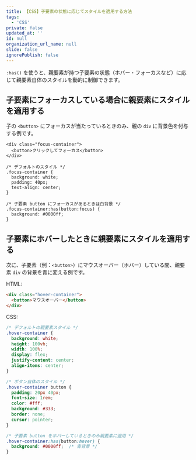 ```yaml
---
title: 【CSS】子要素の状態に応じてスタイルを適用する方法
tags:
  - 'CSS'
private: false
updated_at: ''
id: null
organization_url_name: null
slide: false
ignorePublish: false
---
```

`:has()` を使うと、親要素が持つ子要素の状態（ホバー・フォーカスなど）に応じて親要素自体のスタイルを動的に制御できます。  

## 子要素にフォーカスしている場合に親要素にスタイルを適用する

子の `<button>` にフォーカスが当たっているときのみ、親の `div` に背景色を付与する例です。

```html:html
<div class="focus-container">
  <button>クリックしてフォーカス</button>
</div>
```

```css:css
/* デフォルトのスタイル */
.focus-container {
  background: white;
  padding: 40px;
  text-align: center;
}

/* 子要素 button にフォーカスがあるときは白背景 */
.focus-container:has(button:focus) {
  background: #0000ff;
}
```

## 子要素にホバーしたときに親要素にスタイルを適用する

次に、子要素（例：`<button>`）にマウスオーバー（ホバー）している間、親要素 `div` の背景を青に変える例です。

HTML:
```html
<div class="hover-container">
  <button>マウスオーバー</button>
</div>
```

CSS:
```css
/* デフォルトの親要素スタイル */
.hover-container {
  background: white;
  height: 100vh;
  width: 100%;
  display: flex;
  justify-content: center;
  align-items: center;
}

/* ボタン自体のスタイル */
.hover-container button {
  padding: 20px 40px;
  font-size: 1rem;
  color: #fff;
  background: #333;
  border: none;
  cursor: pointer;
}

/* 子要素 button をホバーしているときのみ親要素に適用 */
.hover-container:has(button:hover) {
  background: #0000ff;  /* 青背景 */
}
```
